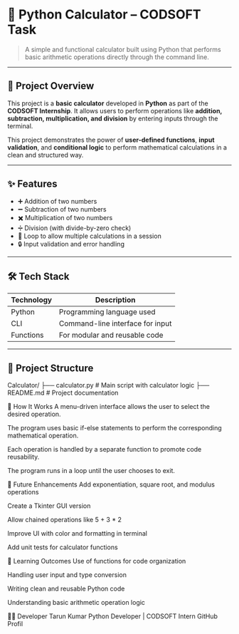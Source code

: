 # 🧮 Python Calculator – CODSOFT Task

> A simple and functional calculator built using Python that performs basic arithmetic operations directly through the command line.

---

## 📌 Project Overview

This project is a **basic calculator** developed in **Python** as part of the **CODSOFT Internship**. It allows users to perform operations like **addition, subtraction, multiplication, and division** by entering inputs through the terminal.

This project demonstrates the power of **user-defined functions**, **input validation**, and **conditional logic** to perform mathematical calculations in a clean and structured way.

---

## ✨ Features

- ➕ Addition of two numbers
- ➖ Subtraction of two numbers
- ✖️ Multiplication of two numbers
- ➗ Division (with divide-by-zero check)
- 🔁 Loop to allow multiple calculations in a session
- 🔒 Input validation and error handling

---

## 🛠️ Tech Stack

| Technology | Description                      |
|------------|----------------------------------|
| Python     | Programming language used        |
| CLI        | Command-line interface for input |
| Functions  | For modular and reusable code    |

---

## 📂 Project Structure

Calculator/
├── calculator.py # Main script with calculator logic
├── README.md # Project documentation


🧠 How It Works
A menu-driven interface allows the user to select the desired operation.

The program uses basic if-else statements to perform the corresponding mathematical operation.

Each operation is handled by a separate function to promote code reusability.

The program runs in a loop until the user chooses to exit.

🔮 Future Enhancements
Add exponentiation, square root, and modulus operations

Create a Tkinter GUI version

Allow chained operations like 5 + 3 * 2

Improve UI with color and formatting in terminal

Add unit tests for calculator functions

🎯 Learning Outcomes
Use of functions for code organization

Handling user input and type conversion

Writing clean and reusable Python code

Understanding basic arithmetic operation logic

👨‍💻 Developer
Tarun Kumar
Python Developer | CODSOFT Intern
GitHub Profil
